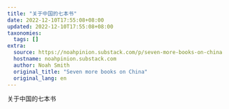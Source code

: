 ```yaml
---
title: "关于中国的七本书"
date: 2022-12-10T17:55:08+08:00
updated: 2022-12-10T17:55:08+08:00
taxonomies:
  tags: []
extra:
  source: https://noahpinion.substack.com/p/seven-more-books-on-china
  hostname: noahpinion.substack.com
  author: Noah Smith
  original_title: "Seven more books on China"
  original_lang: en
---
```


关于中国的七本书
